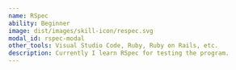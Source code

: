 ```yaml
---
name: RSpec
ability: Beginner
image: dist/images/skill-icon/respec.svg
modal_id: rspec-modal
other_tools: Visual Studio Code, Ruby, Ruby on Rails, etc.
description: Currently I learn RSpec for testing the program.
---
```

